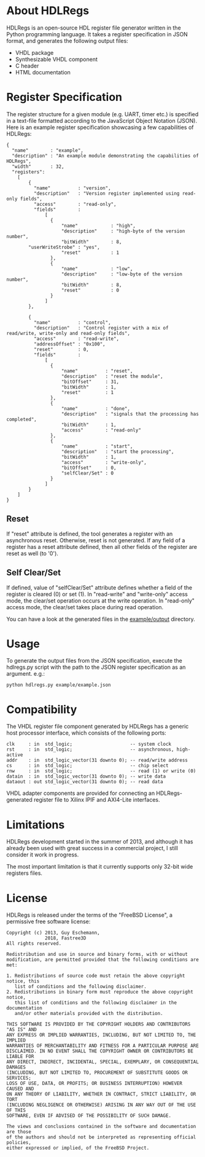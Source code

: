 About HDLRegs
=============

HDLRegs is an open-source HDL register file generator written in the Python programming language. It takes a register specification in JSON format, 
and generates the following output files:

  * VHDL package
  * Synthesizable VHDL component
  * C header
  * HTML documentation

Register Specification
======================

The register structure for a given module (e.g. UART, timer etc.) is specified in a text-file formatted according to the JavaScript Object Notation (JSON).
Here is an example register specification showcasing a few capabilities of HDLRegs:

    {
      "name"        : "example",
      "description" : "An example module demonstrating the capabilities of HDLRegs",
      "width"       : 32,
      "registers":
        [
            {
              "name"          : "version",
              "description"   : "Version register implemented using read-only fields",
              "access"        : "read-only",
              "fields"        :
                  [
                    {
                        "name"            : "high",
                        "description"     : "high-byte of the version number",
                        "bitWidth"        : 8,
			"userWriteStrobe" : "yes",
                        "reset"           : 1
                    },                            
                    {
                        "name"            : "low",
                        "description"     : "low-byte of the version number",
                        "bitWidth"        : 8,
                        "reset"           : 0                        
                    }
                  ]                        
            },
            
            {
              "name"          : "control",
              "description"   : "Control register with a mix of read/write, write-only and read-only fields",
              "access"        : "read-write",
              "addressOffset" : "0x100",
              "reset"         : 0,
              "fields"        :
                  [
                    {
                        "name"          : "reset",
                        "description"   : "reset the module",
                        "bitOffset"     : 31,
                        "bitWidth"      : 1,
                        "reset"         : 1
                    },
                    {
                        "name"          : "done",
                        "description"   : "signals that the processing has completed",
                        "bitWidth"      : 1,
                        "access"        : "read-only"
                    },                                      
                    {
                        "name"          : "start",
                        "description"   : "start the processing",
                        "bitWidth"      : 1,
                        "access"        : "write-only",
                        "bitOffset"     : 0,
                        "selfClear/Set" : 0
                    }                  
                  ]          
            }
        ]
    }    

Reset
-----
If "reset" attribute is defined, the tool generates a register with an asynchronous reset. Otherwise, reset is not generated. If any field of a register has a reset attribute defined, then all other fields of the register are reset as well (to '0').

Self Clear/Set
--------------
If defined, value of "selfClear/Set" attribute defines whether a field of the register is cleared (0) or set (1). In "read-write" and "write-only" access mode, the clear/set operation occurs at the write operation. In "read-only" access mode, the clear/set takes place during read operation.  

You can have a look at the generated files in the [example/output](https://github.com/noasic/hdlregs/tree/master/example/output) directory.

Usage
=====

To generate the output files from the JSON specification, execute the hdlregs.py script with the path to the JSON register specification as an argument. e.g.:
    
    python hdlregs.py example/example.json

Compatibility
=============

The VHDL register file component generated by HDLRegs has a generic host processor interface, which consists of the following ports:

    clk     : in  std_logic;                     -- system clock
    rst     : in  std_logic;                     -- asynchronous, high-active
    addr    : in  std_logic_vector(31 downto 0); -- read/write address
    cs      : in  std_logic;                     -- chip select
    rnw     : in  std_logic;                     -- read (1) or write (0)
    datain  : in  std_logic_vector(31 downto 0); -- write data
    dataout : out std_logic_vector(31 downto 0); -- read data
    
VHDL adapter components are provided for connecting an HDLRegs-generated register file to Xilinx IPIF and AXI4-Lite interfaces.

Limitations
===========

HDLRegs development started in the summer of 2013, and although it has already been used with great success in a commercial project, I still consider it work in progress.

The most important limitation is that it currently supports only 32-bit wide registers files.

License
=======

HDLRegs is released under the terms of the "FreeBSD License", a permissive free software license:

    Copyright (c) 2013, Guy Eschemann,
    	          2018, Fastree3D
    All rights reserved.
    
    Redistribution and use in source and binary forms, with or without
    modification, are permitted provided that the following conditions are met: 
    
    1. Redistributions of source code must retain the above copyright notice, this
       list of conditions and the following disclaimer. 
    2. Redistributions in binary form must reproduce the above copyright notice,
       this list of conditions and the following disclaimer in the documentation
       and/or other materials provided with the distribution. 
    
    THIS SOFTWARE IS PROVIDED BY THE COPYRIGHT HOLDERS AND CONTRIBUTORS "AS IS" AND
    ANY EXPRESS OR IMPLIED WARRANTIES, INCLUDING, BUT NOT LIMITED TO, THE IMPLIED
    WARRANTIES OF MERCHANTABILITY AND FITNESS FOR A PARTICULAR PURPOSE ARE
    DISCLAIMED. IN NO EVENT SHALL THE COPYRIGHT OWNER OR CONTRIBUTORS BE LIABLE FOR
    ANY DIRECT, INDIRECT, INCIDENTAL, SPECIAL, EXEMPLARY, OR CONSEQUENTIAL DAMAGES
    (INCLUDING, BUT NOT LIMITED TO, PROCUREMENT OF SUBSTITUTE GOODS OR SERVICES;
    LOSS OF USE, DATA, OR PROFITS; OR BUSINESS INTERRUPTION) HOWEVER CAUSED AND
    ON ANY THEORY OF LIABILITY, WHETHER IN CONTRACT, STRICT LIABILITY, OR TORT
    (INCLUDING NEGLIGENCE OR OTHERWISE) ARISING IN ANY WAY OUT OF THE USE OF THIS
    SOFTWARE, EVEN IF ADVISED OF THE POSSIBILITY OF SUCH DAMAGE.
    
    The views and conclusions contained in the software and documentation are those
    of the authors and should not be interpreted as representing official policies, 
    either expressed or implied, of the FreeBSD Project.
